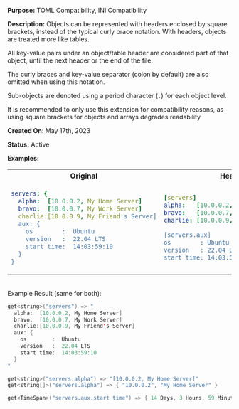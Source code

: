 **Purpose:** TOML Compatibility, INI Compatibility

**Description:** 
Objects can be represented with headers enclosed by square brackets,
instead of the typical curly brace notation.
With headers, objects are treated more like tables. 

All key-value pairs under an object/table header are considered part of that object, 
until the next header or the end of the file.

The curly braces and key-value separator (colon by default)
are also omitted when using this notation.

Sub-objects are denoted using a period character (`.`) for each object level.

It is recommended to only use this extension for compatibility reasons,
as using square brackets for objects and arrays degrades readability

**Created On**: May 17th, 2023

**Status:** Active

**Examples:** 

<table><tr>

<th>Original</th><th>Headers</th>

</tr><tr><td>

```yaml
servers: {
  alpha:  [10.0.0.2, My Home Server]
  bravo:  [10.0.0.7, My Work Server]
  charlie:[10.0.0.9, My Friend's Server]
  aux: {
    os        :  Ubuntu
    version   :  22.04 LTS
    start time:  14:03:59:10
  }
}
```  

</td><td>

```yaml 
[servers]
alpha:   [10.0.0.2, My Home Server]
bravo:   [10.0.0.7, My Work Server]
charlie: [10.0.0.9, My Friend's Server]

[servers.aux]
os        : Ubuntu
version   : 22.04 LTS
start time: 14:03:59:10
```

</td></tr></table>

<br/>
Example Result (same for both):

```java
get<string>("servers") => "
  alpha:  [10.0.0.2, My Home Server]
  bravo:  [10.0.0.7, My Work Server]
  charlie:[10.0.0.9, My Friend's Server]
  aux: {
    os        :  Ubuntu
    version   :  22.04 LTS
    start time:  14:03:59:10
  }
"

get<string>("servers.alpha") => "[10.0.0.2, My Home Server]"
get<string[]>("servers.alpha") => { "10.0.0.2", "My Home Server" }

get<TimeSpan>("servers.aux.start time") => { 14 Days, 3 Hours, 59 Minutes, and 10 Seconds }
```